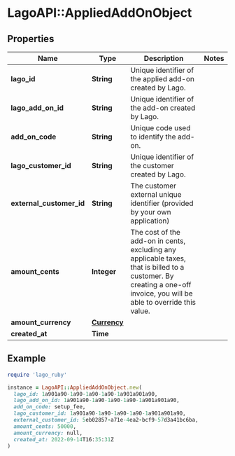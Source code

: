 # LagoAPI::AppliedAddOnObject

## Properties

| Name | Type | Description | Notes |
| ---- | ---- | ----------- | ----- |
| **lago_id** | **String** | Unique identifier of the applied add-on created by Lago. |  |
| **lago_add_on_id** | **String** | Unique identifier of the add-on created by Lago. |  |
| **add_on_code** | **String** | Unique code used to identify the add-on. |  |
| **lago_customer_id** | **String** | Unique identifier of the customer created by Lago. |  |
| **external_customer_id** | **String** | The customer external unique identifier (provided by your own application) |  |
| **amount_cents** | **Integer** | The cost of the add-on in cents, excluding any applicable taxes, that is billed to a customer. By creating a one-off invoice, you will be able to override this value. |  |
| **amount_currency** | [**Currency**](Currency.md) |  |  |
| **created_at** | **Time** |  |  |

## Example

```ruby
require 'lago_ruby'

instance = LagoAPI::AppliedAddOnObject.new(
  lago_id: 1a901a90-1a90-1a90-1a90-1a901a901a90,
  lago_add_on_id: 1a901a90-1a90-1a90-1a90-1a901a901a90,
  add_on_code: setup_fee,
  lago_customer_id: 1a901a90-1a90-1a90-1a90-1a901a901a90,
  external_customer_id: 5eb02857-a71e-4ea2-bcf9-57d3a41bc6ba,
  amount_cents: 50000,
  amount_currency: null,
  created_at: 2022-09-14T16:35:31Z
)
```

